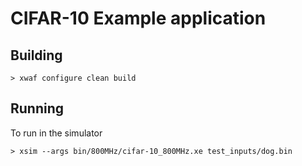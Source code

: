 # CIFAR-10 Example application

## Building

    > xwaf configure clean build

## Running

To run in the simulator

    > xsim --args bin/800MHz/cifar-10_800MHz.xe test_inputs/dog.bin 